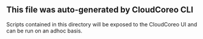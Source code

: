 ## This file was auto-generated by CloudCoreo CLI
Scripts contained in this directory will be exposed to the CloudCoreo UI and can be run on an
adhoc basis.
